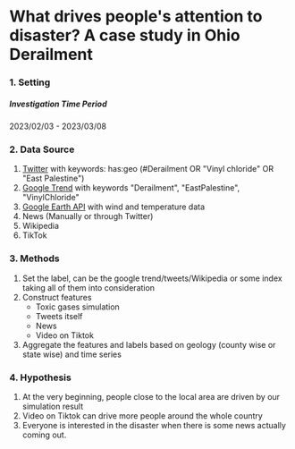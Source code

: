 # What drives people's attention to disaster? A case study in Ohio Derailment

### 1. Setting

##### Investigation Time Period

2023/02/03 - 2023/03/08

### 2. Data Source

1. <u>Twitter</u> with keywords: has:geo (#Derailment OR "Vinyl chloride" OR "East Palestine")
2. <u>Google Trend</u> with keywords "Derailment", "EastPalestine", "VinylChloride"
3. <u>Google Earth API</u> with wind and temperature data
4. News (Manually or through Twitter)
5. Wikipedia
6. TikTok 

### 3. Methods

1. Set the label, can be the google trend/tweets/Wikipedia or some index taking all of them into consideration
2. Construct features
   - Toxic gases simulation
   - Tweets itself
   - News
   - Video on Tiktok
3. Aggregate the features and labels based on geology (county wise or state wise) and time series

### 4. Hypothesis

1. At the very beginning, people close to the local area are driven by our simulation result
2. Video on Tiktok can drive more people around the whole country
3. Everyone is interested in the disaster when there is some news actually coming out.
